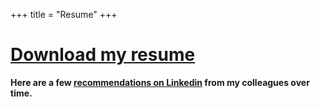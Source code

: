 +++
title = "Resume"
+++

# [Download my resume <i class="mdi mdi-file-pdf-box text-slate-600 mdi-48px my-auto dark:text-slate-300 align-middle"></i>](/files/MosabIbrahim.pdf)

**Here are a few [recommendations on Linkedin](https://mosab.co.uk/recommendations) from my colleagues over time.**

